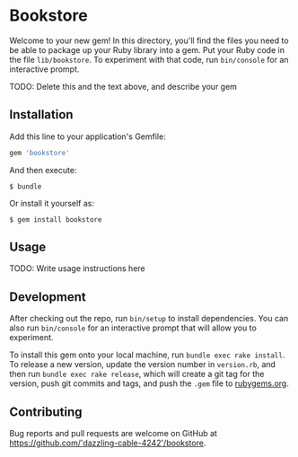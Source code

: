 # Bookstore

Welcome to your new gem! In this directory, you'll find the files you need to be able to package up your Ruby library into a gem. Put your Ruby code in the file `lib/bookstore`. To experiment with that code, run `bin/console` for an interactive prompt.

TODO: Delete this and the text above, and describe your gem

## Installation

Add this line to your application's Gemfile:

```ruby
gem 'bookstore'
```

And then execute:

    $ bundle

Or install it yourself as:

    $ gem install bookstore

## Usage

TODO: Write usage instructions here

## Development

After checking out the repo, run `bin/setup` to install dependencies. You can also run `bin/console` for an interactive prompt that will allow you to experiment.

To install this gem onto your local machine, run `bundle exec rake install`. To release a new version, update the version number in `version.rb`, and then run `bundle exec rake release`, which will create a git tag for the version, push git commits and tags, and push the `.gem` file to [rubygems.org](https://rubygems.org).

## Contributing

Bug reports and pull requests are welcome on GitHub at https://github.com/'dazzling-cable-4242'/bookstore.
